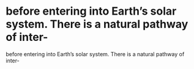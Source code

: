 # before entering into Earth’s solar system. There is a natural pathway of inter-

before entering into Earth’s solar system. There is a natural pathway of inter-